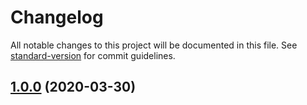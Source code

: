# Changelog

All notable changes to this project will be documented in this file. See [standard-version](https://github.com/conventional-changelog/standard-version) for commit guidelines.

## [1.0.0](https://github.com/niklas-wortmann/ngx-pact/compare/v0.0.5...v1.0.0) (2020-03-30)
